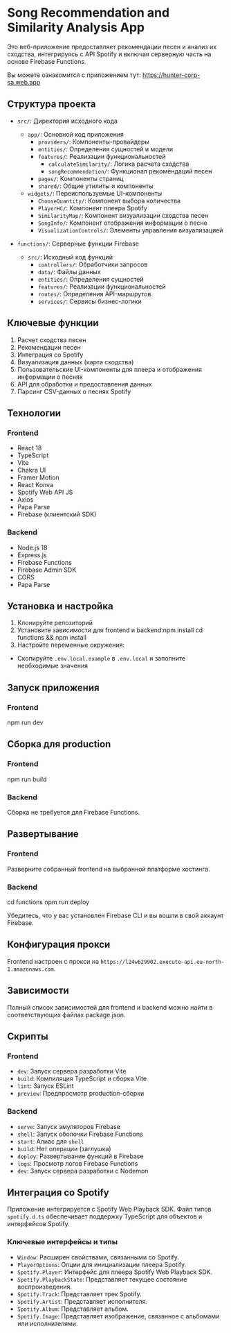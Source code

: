 # Song Recommendation and Similarity Analysis App

Это веб-приложение предоставляет рекомендации песен и анализ их сходства, интегрируясь с API Spotify и включая серверную часть на основе Firebase Functions.

Вы можете ознакомится с приложением тут: https://hunter-corp-sa.web.app

## Структура проекта

- `src/`: Директория исходного кода
  - `app/`: Основной код приложения
    - `providers/`: Компоненты-провайдеры
    - `entities/`: Определения сущностей и модели
    - `features/`: Реализации функциональностей
      - `calculateSimilarity/`: Логика расчета сходства
      - `songRecommendation/`: Функционал рекомендаций песен
    - `pages/`: Компоненты страниц
    - `shared/`: Общие утилиты и компоненты
  - `widgets/`: Переиспользуемые UI-компоненты
    - `ChooseQuantity/`: Компонент выбора количества
    - `PlayerHC/`: Компонент плеера Spotify
    - `SimilarityMap/`: Компонент визуализации сходства песен
    - `SongInfo/`: Компонент отображения информации о песне
    - `VisualizationControls/`: Элементы управления визуализацией

- `functions/`: Серверные функции Firebase
  - `src/`: Исходный код функций
    - `controllers/`: Обработчики запросов
    - `data/`: Файлы данных
    - `entities/`: Определения сущностей
    - `features/`: Реализации функциональностей
    - `routes/`: Определения API-маршрутов
    - `services/`: Сервисы бизнес-логики

## Ключевые функции

1. Расчет сходства песен
2. Рекомендации песен
3. Интеграция со Spotify
4. Визуализация данных (карта сходства)
5. Пользовательские UI-компоненты для плеера и отображения информации о песнях
6. API для обработки и предоставления данных
7. Парсинг CSV-данных о песнях Spotify

## Технологии

### Frontend
- React 18
- TypeScript
- Vite
- Chakra UI
- Framer Motion
- React Konva
- Spotify Web API JS
- Axios
- Papa Parse
- Firebase (клиентский SDK)

### Backend
- Node.js 18
- Express.js
- Firebase Functions
- Firebase Admin SDK
- CORS
- Papa Parse

## Установка и настройка

1. Клонируйте репозиторий
2. Установите зависимости для frontend и backend:npm install
cd functions && npm install
3. Настройте переменные окружения:
- Скопируйте `.env.local.example` в `.env.local` и заполните необходимые значения

## Запуск приложения

### Frontend 
npm run dev

## Сборка для production
### Frontend
npm run build
### Backend
Сборка не требуется для Firebase Functions.

## Развертывание

### Frontend

Разверните собранный frontend на выбранной платформе хостинга.

### Backend
cd functions
npm run deploy

Убедитесь, что у вас установлен Firebase CLI и вы вошли в свой аккаунт Firebase.

## Конфигурация прокси

Frontend настроен с прокси на `https://l24w629902.execute-api.eu-north-1.amazonaws.com`.

## Зависимости

Полный список зависимостей для frontend и backend можно найти в соответствующих файлах package.json.

## Скрипты

### Frontend
- `dev`: Запуск сервера разработки Vite
- `build`: Компиляция TypeScript и сборка Vite
- `lint`: Запуск ESLint
- `preview`: Предпросмотр production-сборки

### Backend
- `serve`: Запуск эмуляторов Firebase
- `shell`: Запуск оболочки Firebase Functions
- `start`: Алиас для `shell`
- `build`: Нет операции (заглушка)
- `deploy`: Развертывание функций в Firebase
- `logs`: Просмотр логов Firebase Functions
- `dev`: Запуск сервера разработки с Nodemon

## Интеграция со Spotify

Приложение интегрируется с Spotify Web Playback SDK. Файл типов `spotify.d.ts` обеспечивает поддержку TypeScript для объектов и интерфейсов Spotify.

### Ключевые интерфейсы и типы

- `Window`: Расширен свойствами, связанными со Spotify.
- `PlayerOptions`: Опции для инициализации плеера Spotify.
- `Spotify.Player`: Интерфейс для плеера Spotify Web Playback SDK.
- `Spotify.PlaybackState`: Представляет текущее состояние воспроизведения.
- `Spotify.Track`: Представляет трек Spotify.
- `Spotify.Artist`: Представляет исполнителя.
- `Spotify.Album`: Представляет альбом.
- `Spotify.Image`: Представляет изображение, связанное с альбомами или исполнителями.


